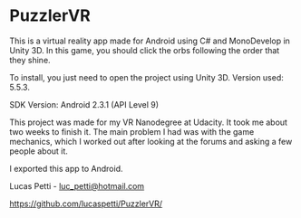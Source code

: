 # PuzzlerVR

This is a virtual reality app made for Android using C# and MonoDevelop in Unity 3D. In this game, you should click the orbs following the order that they shine.

To install, you just need to open the project using Unity 3D. Version used: 5.5.3. 

SDK Version: Android 2.3.1 (API Level 9)

This project was made for my VR Nanodegree at Udacity. It took me about two weeks to finish it. The main problem I had was with the game mechanics, which I worked out after looking at the forums and asking a few people about it.

I exported this app to Android.

Lucas Petti - luc_petti@hotmail.com

https://github.com/lucaspetti/PuzzlerVR/
